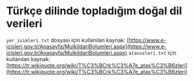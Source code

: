 # Türkçe dilinde topladığım doğal dil verileri

`yer_isimleri.txt` dosyası için kullanılan kaynak: [https://www.e-icisleri.gov.tr/Anasayfa/MulkiIdariBolumleri.aspx](https://www.e-icisleri.gov.tr/Anasayfa/MulkiIdariBolumleri.aspx)
`atasozleri.txt` için kullanılan kaynak: [https://tr.wikiquote.org/wiki/T%C3%BCrk%C3%A7e_atas%C3%B6zleri](https://tr.wikiquote.org/wiki/T%C3%BCrk%C3%A7e_atas%C3%B6zleri)
